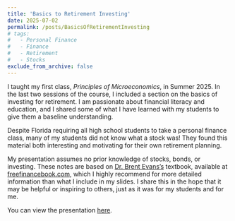 ```yaml
---
title: 'Basics to Retirement Investing'
date: 2025-07-02
permalink: /posts/BasicsOfRetirementInvesting
# tags:
#   - Personal Finance
#   - Finance
#   - Retirement
#   - Stocks
exclude_from_archive: false
---
```


I taught my first class, *Principles of Microeconomics*, in Summer 2025. In the last two sessions of the course, I included a section on the basics of investing for retirement. I am passionate about financial literacy and education, and I shared some of what I have learned with my students to give them a baseline understanding.

Despite Florida requiring all high school students to take a personal finance class, many of my students did not know what a stock was! They found this material both interesting and motivating for their own retirement planning.

My presentation assumes no prior knowledge of stocks, bonds, or investing. These notes are based on <a href="https://www.freefinancebook.com/more-stuff/about-the-author" target="_blank">Dr. Brent Evans’s</a> textbook, available at <a href="https://www.freefinancebook.com/home">freefinancebook.com</a>, which I highly recommend for more detailed information than what I include in my slides. I share this in the hope that it may be helpful or inspiring to others, just as it was for my students and for me.

You can view the presentation <a href="/teaching/BasicsOfRetirementInvesting.pdf">here</a>.
